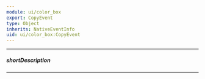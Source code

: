 ```yaml
---
module: ui/color_box
export: CopyEvent
type: Object
inherits: NativeEventInfo
uid: ui/color_box:CopyEvent
---
```

---
##### shortDescription
<!-- Description goes here -->

---
<!-- Description goes here -->